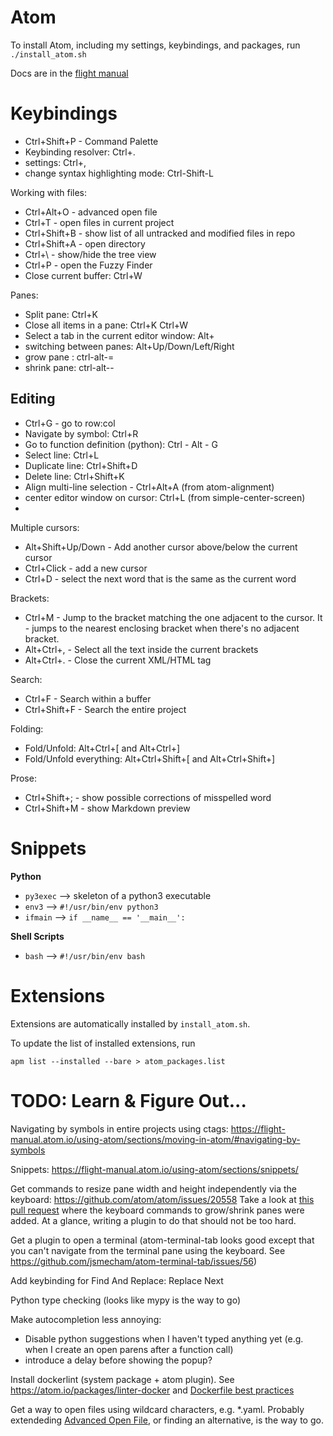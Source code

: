 # Atom

To install Atom, including my settings, keybindings, and packages, run `./install_atom.sh`

Docs are in the [flight manual](https://flight-manual.atom.io/getting-started/)


# Keybindings

- Ctrl+Shift+P - Command Palette
- Keybinding resolver: Ctrl+.
- settings: Ctrl+,
- change syntax highlighting mode: Ctrl-Shift-L

Working with files:
- Ctrl+Alt+O - advanced open file
- Ctrl+T - open files in current project
- Ctrl+Shift+B - show list of all untracked and modified files in repo
- Ctrl+Shift+A - open directory
- Ctrl+\ - show/hide the tree view
- Ctrl+P - open the Fuzzy Finder
- Close current buffer: Ctrl+W

Panes:
- Split pane: Ctrl+K <arrow>
- Close all items in a pane: Ctrl+K Ctrl+W
- Select a tab in the current editor window: Alt+<number>
- switching between panes: Alt+Up/Down/Left/Right
- grow pane  : ctrl-alt-=
- shrink pane: ctrl-alt--


## Editing
- Ctrl+G - go to row:col
- Navigate by symbol: Ctrl+R
- Go to function definition (python): Ctrl - Alt - G
- Select line: Ctrl+L
- Duplicate line: Ctrl+Shift+D
- Delete line: Ctrl+Shift+K
- Align multi-line selection - Ctrl+Alt+A (from atom-alignment)
- center editor window on cursor: Ctrl+L (from simple-center-screen)
-

Multiple cursors:
- Alt+Shift+Up/Down - Add another cursor above/below the current cursor
- Ctrl+Click - add a new cursor
- Ctrl+D - select the next word that is the same as the current word

Brackets:
- Ctrl+M - Jump to the bracket matching the one adjacent to the cursor. It - jumps to the nearest enclosing bracket when there's no adjacent bracket.
- Alt+Ctrl+, - Select all the text inside the current brackets
- Alt+Ctrl+. - Close the current XML/HTML tag

Search:
- Ctrl+F - Search within a buffer
- Ctrl+Shift+F - Search the entire project

Folding:
- Fold/Unfold: Alt+Ctrl+[ and Alt+Ctrl+]
- Fold/Unfold everything: Alt+Ctrl+Shift+[ and Alt+Ctrl+Shift+]

Prose:
- Ctrl+Shift+; - show possible corrections of misspelled word
- Ctrl+Shift+M - show Markdown preview



# Snippets

**Python**
- `py3exec` --> skeleton of a python3 executable
- `env3` --> `#!/usr/bin/env python3`
- `ifmain` --> `if __name__ == '__main__':`

**Shell Scripts**
- `bash` --> `#!/usr/bin/env bash`



# Extensions
Extensions are automatically installed by `install_atom.sh`.

To update the list of installed extensions, run

    apm list --installed --bare > atom_packages.list


# TODO: Learn & Figure Out...
Navigating by symbols in entire projects using ctags: https://flight-manual.atom.io/using-atom/sections/moving-in-atom/#navigating-by-symbols

Snippets: https://flight-manual.atom.io/using-atom/sections/snippets/

Get commands to resize pane width and height independently via the keyboard:
https://github.com/atom/atom/issues/20558
Take a look at
[this pull request](https://github.com/atom/atom/pull/7354)
where the keyboard commands to grow/shrink panes were added.
At a glance, writing a plugin to do that should not be too hard.

Get a plugin to open a terminal
(atom-terminal-tab looks good except that you can't navigate from the terminal
pane using the keyboard. See https://github.com/jsmecham/atom-terminal-tab/issues/56)

Add keybinding for Find And Replace: Replace Next

Python type checking (looks like mypy is the way to go)

Make autocompletion less annoying:
- Disable python suggestions when I haven't typed anything yet
  (e.g. when I create an open parens after a function call)
- introduce a delay before showing the popup?

Install dockerlint (system package + atom plugin).
See https://atom.io/packages/linter-docker and
[Dockerfile best practices](https://docs.docker.com/develop/develop-images/dockerfile_best-practices/)

Get a way to open files using wildcard characters, e.g. *.yaml.
Probably extendeding
[Advanced Open File](https://atom.io/packages/advanced-open-file),
or finding an alternative, is the way to go.
